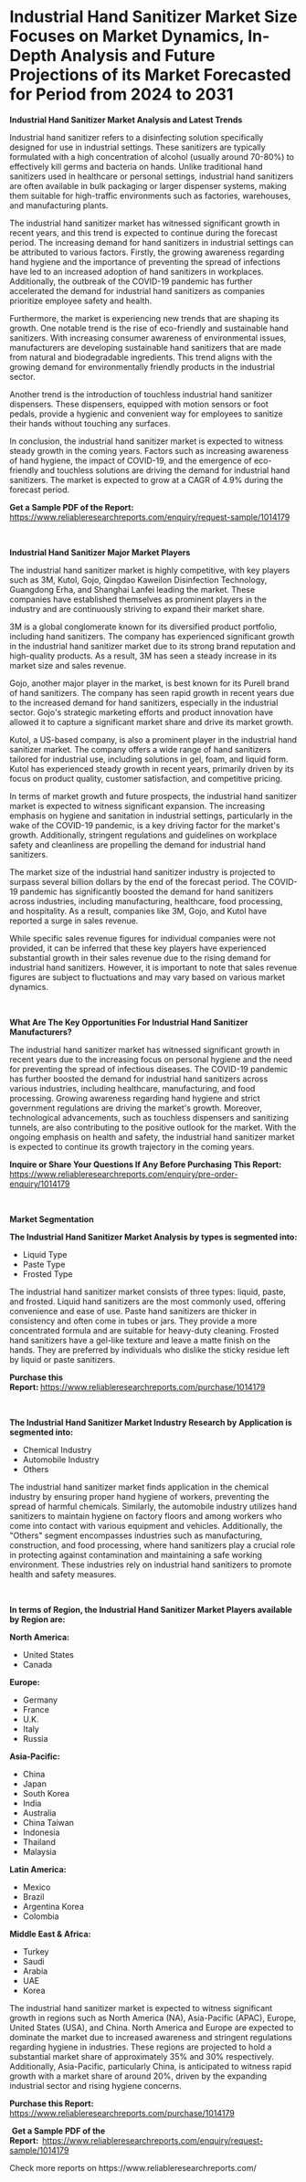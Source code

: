 <p><h1>Industrial Hand Sanitizer Market Size Focuses on Market Dynamics, In-Depth Analysis and Future Projections of its Market Forecasted for Period from 2024 to 2031</h1></p><p><strong>Industrial Hand Sanitizer Market Analysis and Latest Trends</strong></p>
<p><p>Industrial hand sanitizer refers to a disinfecting solution specifically designed for use in industrial settings. These sanitizers are typically formulated with a high concentration of alcohol (usually around 70-80%) to effectively kill germs and bacteria on hands. Unlike traditional hand sanitizers used in healthcare or personal settings, industrial hand sanitizers are often available in bulk packaging or larger dispenser systems, making them suitable for high-traffic environments such as factories, warehouses, and manufacturing plants.</p><p>The industrial hand sanitizer market has witnessed significant growth in recent years, and this trend is expected to continue during the forecast period. The increasing demand for hand sanitizers in industrial settings can be attributed to various factors. Firstly, the growing awareness regarding hand hygiene and the importance of preventing the spread of infections have led to an increased adoption of hand sanitizers in workplaces. Additionally, the outbreak of the COVID-19 pandemic has further accelerated the demand for industrial hand sanitizers as companies prioritize employee safety and health.</p><p>Furthermore, the market is experiencing new trends that are shaping its growth. One notable trend is the rise of eco-friendly and sustainable hand sanitizers. With increasing consumer awareness of environmental issues, manufacturers are developing sustainable hand sanitizers that are made from natural and biodegradable ingredients. This trend aligns with the growing demand for environmentally friendly products in the industrial sector.</p><p>Another trend is the introduction of touchless industrial hand sanitizer dispensers. These dispensers, equipped with motion sensors or foot pedals, provide a hygienic and convenient way for employees to sanitize their hands without touching any surfaces.</p><p>In conclusion, the industrial hand sanitizer market is expected to witness steady growth in the coming years. Factors such as increasing awareness of hand hygiene, the impact of COVID-19, and the emergence of eco-friendly and touchless solutions are driving the demand for industrial hand sanitizers. The market is expected to grow at a CAGR of 4.9% during the forecast period.</p></p>
<p><strong>Get a Sample PDF of the Report:&nbsp;</strong> <a href="https://www.reliableresearchreports.com/enquiry/request-sample/1014179">https://www.reliableresearchreports.com/enquiry/request-sample/1014179</a></p>
<p>&nbsp;</p>
<p><strong>Industrial Hand Sanitizer Major Market Players</strong></p>
<p><p>The industrial hand sanitizer market is highly competitive, with key players such as 3M, Kutol, Gojo, Qingdao Kaweilon Disinfection Technology, Guangdong Erha, and Shanghai Lanfei leading the market. These companies have established themselves as prominent players in the industry and are continuously striving to expand their market share. </p><p>3M is a global conglomerate known for its diversified product portfolio, including hand sanitizers. The company has experienced significant growth in the industrial hand sanitizer market due to its strong brand reputation and high-quality products. As a result, 3M has seen a steady increase in its market size and sales revenue.</p><p>Gojo, another major player in the market, is best known for its Purell brand of hand sanitizers. The company has seen rapid growth in recent years due to the increased demand for hand sanitizers, especially in the industrial sector. Gojo's strategic marketing efforts and product innovation have allowed it to capture a significant market share and drive its market growth.</p><p>Kutol, a US-based company, is also a prominent player in the industrial hand sanitizer market. The company offers a wide range of hand sanitizers tailored for industrial use, including solutions in gel, foam, and liquid form. Kutol has experienced steady growth in recent years, primarily driven by its focus on product quality, customer satisfaction, and competitive pricing.</p><p>In terms of market growth and future prospects, the industrial hand sanitizer market is expected to witness significant expansion. The increasing emphasis on hygiene and sanitation in industrial settings, particularly in the wake of the COVID-19 pandemic, is a key driving factor for the market's growth. Additionally, stringent regulations and guidelines on workplace safety and cleanliness are propelling the demand for industrial hand sanitizers.</p><p>The market size of the industrial hand sanitizer industry is projected to surpass several billion dollars by the end of the forecast period. The COVID-19 pandemic has significantly boosted the demand for hand sanitizers across industries, including manufacturing, healthcare, food processing, and hospitality. As a result, companies like 3M, Gojo, and Kutol have reported a surge in sales revenue.</p><p>While specific sales revenue figures for individual companies were not provided, it can be inferred that these key players have experienced substantial growth in their sales revenue due to the rising demand for industrial hand sanitizers. However, it is important to note that sales revenue figures are subject to fluctuations and may vary based on various market dynamics.</p></p>
<p>&nbsp;</p>
<p><strong>What Are The Key Opportunities For Industrial Hand Sanitizer Manufacturers?</strong></p>
<p><p>The industrial hand sanitizer market has witnessed significant growth in recent years due to the increasing focus on personal hygiene and the need for preventing the spread of infectious diseases. The COVID-19 pandemic has further boosted the demand for industrial hand sanitizers across various industries, including healthcare, manufacturing, and food processing. Growing awareness regarding hand hygiene and strict government regulations are driving the market's growth. Moreover, technological advancements, such as touchless dispensers and sanitizing tunnels, are also contributing to the positive outlook for the market. With the ongoing emphasis on health and safety, the industrial hand sanitizer market is expected to continue its growth trajectory in the coming years.</p></p>
<p><strong>Inquire or Share Your Questions If Any Before Purchasing This Report:</strong> <a href="https://www.reliableresearchreports.com/enquiry/pre-order-enquiry/1014179">https://www.reliableresearchreports.com/enquiry/pre-order-enquiry/1014179</a></p>
<p>&nbsp;</p>
<p><strong>Market Segmentation</strong></p>
<p><strong>The Industrial Hand Sanitizer Market Analysis by types is segmented into:</strong></p>
<p><ul><li>Liquid Type</li><li>Paste Type</li><li>Frosted Type</li></ul></p>
<p><p>The industrial hand sanitizer market consists of three types: liquid, paste, and frosted. Liquid hand sanitizers are the most commonly used, offering convenience and ease of use. Paste hand sanitizers are thicker in consistency and often come in tubes or jars. They provide a more concentrated formula and are suitable for heavy-duty cleaning. Frosted hand sanitizers have a gel-like texture and leave a matte finish on the hands. They are preferred by individuals who dislike the sticky residue left by liquid or paste sanitizers.</p></p>
<p><strong>Purchase this Report:&nbsp;</strong><a href="https://www.reliableresearchreports.com/purchase/1014179">https://www.reliableresearchreports.com/purchase/1014179</a></p>
<p>&nbsp;</p>
<p><strong>The Industrial Hand Sanitizer Market Industry Research by Application is segmented into:</strong></p>
<p><ul><li>Chemical Industry</li><li>Automobile Industry</li><li>Others</li></ul></p>
<p><p>The industrial hand sanitizer market finds application in the chemical industry by ensuring proper hand hygiene of workers, preventing the spread of harmful chemicals. Similarly, the automobile industry utilizes hand sanitizers to maintain hygiene on factory floors and among workers who come into contact with various equipment and vehicles. Additionally, the "Others" segment encompasses industries such as manufacturing, construction, and food processing, where hand sanitizers play a crucial role in protecting against contamination and maintaining a safe working environment. These industries rely on industrial hand sanitizers to promote health and safety measures.</p></p>
<p>&nbsp;</p>
<p><strong>In terms of Region, the Industrial Hand Sanitizer Market Players available by Region are:</strong></p>
<p>
    <p> <strong> North America: </strong>
        <ul>
            <li>United States</li>
            <li>Canada</li>
        </ul>
        </p> 
    <p> <strong> Europe: </strong>
        <ul>
            <li>Germany</li>
            <li>France</li>
            <li>U.K.</li>
            <li>Italy</li>
            <li>Russia</li>
        </ul>
        </p> 
    <p> <strong> Asia-Pacific: </strong>
        <ul>
            <li>China</li>
            <li>Japan</li>
            <li>South Korea</li>
            <li>India</li>
            <li>Australia</li>
            <li>China Taiwan</li>
            <li>Indonesia</li>
            <li>Thailand</li>
            <li>Malaysia</li>
        </ul>
        </p> 
    <p> <strong> Latin America: </strong>
        <ul>
            <li>Mexico</li>
            <li>Brazil</li>
            <li>Argentina Korea</li>
            <li>Colombia</li>
        </ul>
        </p> 
    <p> <strong> Middle East & Africa: </strong>
        <ul>
            <li>Turkey</li>
            <li>Saudi</li>
            <li>Arabia</li>
            <li>UAE</li>
            <li>Korea</li>
        </ul>
    </p>
    </p>
<p><p>The industrial hand sanitizer market is expected to witness significant growth in regions such as North America (NA), Asia-Pacific (APAC), Europe, United States (USA), and China. North America and Europe are expected to dominate the market due to increased awareness and stringent regulations regarding hygiene in industries. These regions are projected to hold a substantial market share of approximately 35% and 30% respectively. Additionally, Asia-Pacific, particularly China, is anticipated to witness rapid growth with a market share of around 20%, driven by the expanding industrial sector and rising hygiene concerns.</p></p>
<p><strong>Purchase this Report: </strong><a href="https://www.reliableresearchreports.com/purchase/1014179">https://www.reliableresearchreports.com/purchase/1014179</a></p>
<p>&nbsp;<strong>Get a Sample PDF of the Report:&nbsp;&nbsp;</strong><a href="https://www.reliableresearchreports.com/enquiry/request-sample/1014179">https://www.reliableresearchreports.com/enquiry/request-sample/1014179</a></p>
<p><strong></strong></p>
<p>Check more reports on https://www.reliableresearchreports.com/</p>